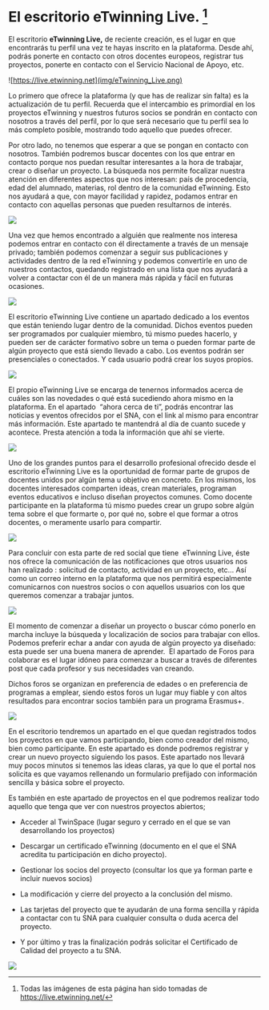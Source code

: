 
# El escritorio eTwinning Live. [^1]

El escritorio **eTwinning Live,** de reciente creación, es el lugar en que encontrarás tu perfil una vez te hayas inscrito en la plataforma. Desde ahí, podrás ponerte en contacto con otros docentes europeos, registrar tus proyectos, ponerte en contacto con el Servicio Nacional de Apoyo, etc.


![https://live.etwinning.net](img/eTwinning_Live.png)

Lo primero que ofrece la plataforma (y que has de realizar sin falta) es la actualización de tu perfil. Recuerda que el intercambio es primordial en los proyectos eTwinning y nuestros futuros socios se pondrán en contacto con nosotros a través del perfil, por lo que será necesario que tu perfil sea lo más completo posible, mostrando todo aquello que puedes ofrecer.

Por otro lado, no tenemos que esperar a que se pongan en contacto con nosotros. También podremos buscar docentes con los que entrar en contacto porque nos puedan resultar interesantes a la hora de trabajar, crear o diseñar un proyecto. La búsqueda nos permite focalizar nuestra atención en diferentes aspectos que nos interesan: país de procedencia, edad del alumnado, materias, rol dentro de la comunidad eTwinning. Esto nos ayudará a que, con mayor facilidad y rapidez, podamos entrar en contacto con aquellas personas que pueden resultarnos de interés.


![](img/buscar_personas.png)

Una vez que hemos encontrado a alguién que realmente nos interesa podemos entrar en contacto con él directamente a través de un mensaje privado; también podemos comenzar a seguir sus publicaciones y actividades dentro de la red eTwinning y podemos convertirle en uno de nuestros contactos, quedando registrado en una lista que nos ayudará a volver a contactar con él de un manera más rápida y fácil en futuras ocasiones. 

![](img/contactos.png)

El escritorio eTwinning Live contiene un apartado dedicado a los eventos que están teniendo lugar dentro de la comunidad. Dichos eventos pueden ser programados por cualquier miembro, tú mismo puedes hacerlo, y pueden ser de carácter formativo sobre un tema o pueden formar parte de algún proyecto que está siendo llevado a cabo. Los eventos podrán ser presenciales o conectados. Y cada usuario podrá crear los suyos propios.

![](img/eventos.png)

El propio eTwinning Live se encarga de tenernos informados acerca de cuáles son las novedades o qué está sucediendo ahora mismo en la plataforma. En el apartado  “ahora cerca de ti”, podrás encontrar las noticias y eventos ofrecidos por el SNA, con el link al mismo para encontrar más información. Este apartado te mantendrá al día de cuanto sucede y acontece. Presta atención a toda la información que ahí se vierte. 

![](img/noticias.png)

Uno de los grandes puntos para el desarrollo profesional ofrecido desde el escritorio eTwinning Live es la oportunidad de formar parte de grupos de docentes unidos por algún tema u objetivo en concreto. En los mismos, los docentes interesados comparten ideas, crean materiales, programan eventos educativos e incluso diseñan proyectos comunes. Como docente participante en la plataforma tú mismo puedes crear un grupo sobre algún tema sobre el que formarte o, por qué no, sobre el que formar a otros docentes, o meramente usarlo para compartir.

![](img/grupos.png)

Para concluir con esta parte de red social que tiene  eTwinning Live, éste nos ofrece la comunicación de las notificaciones que otros usuarios nos han realizado : solicitud de contacto, actividad en un proyecto, etc… Así como un correo interno en la plataforma que nos permitirá especialmente comunicarnos con nuestros socios o con aquellos usuarios con los que queremos comenzar a trabajar juntos. 


![](img/correo_notificaciones.png)

El momento de comenzar a diseñar un proyecto o buscar cómo ponerlo en marcha incluye la búsqueda y localización de socios para trabajar con ellos. Podemos preferir echar a andar con ayuda de algún proyecto ya diseñado: esta puede ser una buena manera de aprender.  El apartado de Foros para colaborar es el lugar idóneo para comenzar a buscar a través de diferentes post que cada profesor y sus necesidades van creando.

Dichos foros se organizan en preferencia de edades o en preferencia de programas a emplear, siendo estos foros un lugar muy fiable y con altos resultados para encontrar socios también para un programa Erasmus+.


![](img/foros.png)



En el escritorio tendremos un apartado en el que quedan registrados todos los proyectos en que vamos participando, bien como creador del mismo, bien como participante. En este apartado es donde podremos registrar y crear un nuevo proyecto siguiendo los pasos. Este apartado nos llevará muy pocos minutos si tenemos las ideas claras, ya que lo que el portal nos solicita es que vayamos rellenando un formulario prefijado con información sencilla y básica sobre el proyecto. 

Es también en este apartado de proyectos en el que podremos realizar todo aquello que tenga que ver con nuestros proyectos abiertos; 


* Acceder al TwinSpace (lugar seguro y cerrado en el que se van desarrollando los proyectos)


* Descargar un certificado eTwinning (documento en el que el SNA acredita tu participación en dicho proyecto).


* Gestionar los socios del proyecto (consultar los que ya forman parte e incluir nuevos socios)


* La modificación y cierre del proyecto a la conclusión del mismo.


* Las tarjetas del proyecto que te ayudarán de una forma sencilla y rápida a contactar con tu SNA para cualquier consulta o duda acerca del proyecto.


* Y por último y tras la finalización podrás solicitar el Certificado de Calidad del proyecto a tu SNA.

![](img/proyectos.png)

[^1]: Todas las imágenes de esta página han sido tomadas de https://live.etwinning.net/